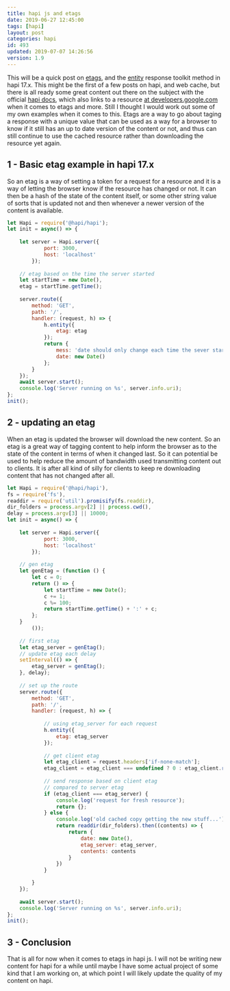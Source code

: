 ```yaml
---
title: hapi js and etags
date: 2019-06-27 12:45:00
tags: [hapi]
layout: post
categories: hapi
id: 493
updated: 2019-07-07 14:26:56
version: 1.9
---
```


This will be a quick post on [etags](https://en.wikipedia.org/wiki/HTTP_ETag), and the [entity](https://hapijs.com/api#-hentityoptions) response toolkit method in hapi 17.x. This might be the first of a few posts on hapi, and web cache, but there is all ready some great content out there on the subject with the official [hapi docs](https://hapijs.com/tutorials/caching?lang=en_US#overview), which also links to a resource [at developers.google.com](https://developers.google.com/web/fundamentals/performance/optimizing-content-efficiency/http-caching) when it comes to etags and more. Still I thought I would work out some of my own examples when it comes to this. Etags are a way to go about taging a response with a unique value that can be used as a way for a browser to know if it still has an up to date version of the content or not, and thus can still continue to use the cached resource rather than downloading the resource yet again.

<!-- more -->

## 1 - Basic etag example in hapi 17.x

So an etag is a way of setting a token for a request for a resource and it is a way of letting the browser know if the resource has changed or not. It can then be a hash of the state of the content itself, or some other string value of sorts that is updated not and then whenever a newer version of the content is available.

```js
let Hapi = require('@hapi/hapi');
let init = async() => {
 
    let server = Hapi.server({
            port: 3000,
            host: 'localhost'
        });
 
    // etag based on the time the server started
    let startTime = new Date(),
    etag = startTime.getTime();
 
    server.route({
        method: 'GET',
        path: '/',
        handler: (request, h) => {
            h.entity({
                etag: etag
            });
            return {
                mess: 'date should only change each time the sever starts',
                date: new Date()
            };
        }
    });
    await server.start();
    console.log('Server running on %s', server.info.uri);
};
init();
```

## 2 - updating an etag

When an etag is updated the browser will download the new content. So an etag is a great way of tagging content to help inform the browser as to the state of the content in terms of when it changed last. So it can potential be used to help reduce the amount of bandwidth used transmitting content out to clients. It is after all kind of silly for clients to keep re downloading content that has not changed after all.

```js
let Hapi = require('@hapi/hapi'),
fs = require('fs'),
readdir = require('util').promisify(fs.readdir),
dir_folders = process.argv[2] || process.cwd(),
delay = process.argv[3] || 10000;
let init = async() => {
 
    let server = Hapi.server({
            port: 3000,
            host: 'localhost'
        });
 
    // gen etag
    let genEtag = (function () {
        let c = 0;
        return () => {
            let startTime = new Date();
            c += 1;
            c %= 100;
            return startTime.getTime() + ':' + c;
        };
    }
        ());
 
    // first etag
    let etag_server = genEtag();
    // update etag each delay
    setInterval(() => {
        etag_server = genEtag();
    }, delay);
 
    // set up the route
    server.route({
        method: 'GET',
        path: '/',
        handler: (request, h) => {
 
            // using etag_server for each request
            h.entity({
                etag: etag_server
            });
 
            // get client etag
            let etag_client = request.headers['if-none-match'];
            etag_client = etag_client === undefined ? 0 : etag_client.replace(/"/g, '');
 
            // send response based on client etag
            // compared to server etag
            if (etag_client === etag_server) {
                console.log('request for fresh resource');
                return {};
            } else {
                console.log('old cached copy getting the new stuff...');
                return readdir(dir_folders).then((contents) => {
                    return {
                        date: new Date(),
                        etag_server: etag_server,
                        contents: contents
                    }
                })
            }

        }
    });
 
    await server.start();
    console.log('Server running on %s', server.info.uri);
};
init();
```

## 3 - Conclusion

That is all for now when it comes to etags in hapi js. I will not be writing new content for hapi for a while until maybe I have some actual project of some kind that I am working on, at which point I will likely update the quality of my content on hapi.